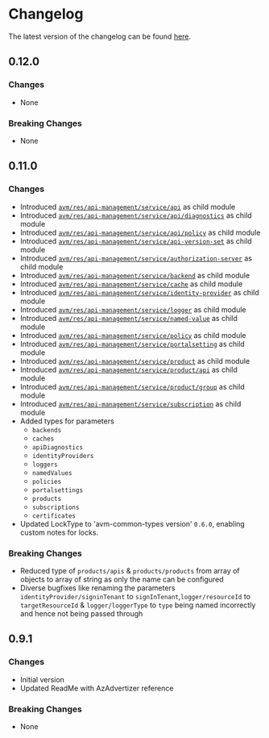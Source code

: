 # Changelog

The latest version of the changelog can be found [here](https://github.com/Azure/bicep-registry-modules/blob/main/avm/res/api-management/service/CHANGELOG.md).

## 0.12.0

### Changes

- None

### Breaking Changes

- None

## 0.11.0

### Changes

- Introduced [`avm/res/api-management/service/api`](/Azure/bicep-registry-modules/blob/main/avm/res/api-management/service/api) as child module
- Introduced [`avm/res/api-management/service/api/diagnostics`](/Azure/bicep-registry-modules/blob/main/avm/res/api-management/service/api/diagnostics) as child module
- Introduced [`avm/res/api-management/service/api/policy`](/Azure/bicep-registry-modules/blob/main/avm/res/api-management/service/api/policy) as child module
- Introduced [`avm/res/api-management/service/api-version-set`](/Azure/bicep-registry-modules/blob/main/avm/res/api-management/service/api-version-set) as child module
- Introduced [`avm/res/api-management/service/authorization-server`](/Azure/bicep-registry-modules/blob/main/avm/res/api-management/service/authorization-server) as child module
- Introduced [`avm/res/api-management/service/backend`](/Azure/bicep-registry-modules/blob/main/avm/res/api-management/service/backend) as child module
- Introduced [`avm/res/api-management/service/cache`](/Azure/bicep-registry-modules/blob/main/avm/res/api-management/service/cache) as child module
- Introduced [`avm/res/api-management/service/identity-provider`](/Azure/bicep-registry-modules/blob/main/avm/res/api-management/service/identity-provider) as child module
- Introduced [`avm/res/api-management/service/logger`](/Azure/bicep-registry-modules/blob/main/avm/res/api-management/service/logger) as child module
- Introduced [`avm/res/api-management/service/named-value`](/Azure/bicep-registry-modules/blob/main/avm/res/api-management/service/named-value) as child module
- Introduced [`avm/res/api-management/service/policy`](/Azure/bicep-registry-modules/blob/main/avm/res/api-management/service/policy) as child module
- Introduced [`avm/res/api-management/service/portalsetting`](/Azure/bicep-registry-modules/blob/main/avm/res/api-management/service/portalsetting) as child module
- Introduced [`avm/res/api-management/service/product`](/Azure/bicep-registry-modules/blob/main/avm/res/api-management/service/product) as child module
- Introduced [`avm/res/api-management/service/product/api`](/Azure/bicep-registry-modules/blob/main/avm/res/api-management/service/product/api) as child module
- Introduced [`avm/res/api-management/service/product/group`](/Azure/bicep-registry-modules/blob/main/avm/res/api-management/service/product/group) as child module
- Introduced [`avm/res/api-management/service/subscription`](/Azure/bicep-registry-modules/blob/main/avm/res/api-management/service/subscription) as child module
- Added types for parameters
  - `backends`
  - `caches`
  - `apiDiagnostics`
  - `identityProviders`
  - `loggers`
  - `namedValues`
  - `policies`
  - `portalsettings`
  - `products`
  - `subscriptions`
  - `certificates`
- Updated LockType to 'avm-common-types version' `0.6.0`, enabling custom notes for locks.


### Breaking Changes

- Reduced type of `products/apis` & `products/products` from array of objects to array of string as only the name can be configured
- Diverse bugfixes like renaming the parameters `identityProvider/signinTenant` to `signInTenant`,`logger/resourceId` to `targetResourceId` & `logger/loggerType` to `type` being named incorrectly and hence not being passed through

## 0.9.1

### Changes

- Initial version
- Updated ReadMe with AzAdvertizer reference

### Breaking Changes

- None
